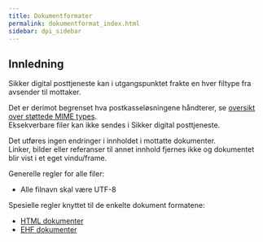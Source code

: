 ```yaml
---
title: Dokumentformater  
permalink: dokumentformat_index.html
sidebar: dpi_sidebar
---
```


## Innledning

Sikker digital posttjeneste kan i utgangspunktet frakte en hver filtype
fra avsender til mottaker.

Det er derimot begrenset hva postkasseløsningene håndterer, se [oversikt
over støttede MIME types](https://difi.github.io/felleslosninger/sdp_mimetypes.html).  
Eksekverbare filer kan ikke sendes i Sikker digital posttjeneste.

Det utføres ingen endringer i innholdet i mottatte dokumenter.  
Linker, bilder eller referanser til annet innhold fjernes ikke og
dokumentet blir vist i et eget vindu/frame.

Generelle regler for alle filer:

  - Alle filnavn skal være UTF-8

Spesielle regler knyttet til de enkelte dokument formatene:

  - [HTML dokumenter](sdp_html.html)
  - [EHF dokumenter](sdp_ehf.html)

